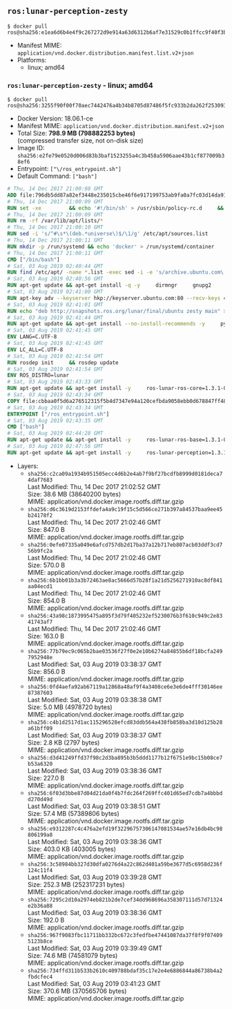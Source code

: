 ## `ros:lunar-perception-zesty`

```console
$ docker pull ros@sha256:e1ea6d6b4e4f9c267272d9e914a63d6312b6af7e31529c0b1ffcc9f40f3b1805
```

-	Manifest MIME: `application/vnd.docker.distribution.manifest.list.v2+json`
-	Platforms:
	-	linux; amd64

### `ros:lunar-perception-zesty` - linux; amd64

```console
$ docker pull ros@sha256:3255f90f00f70aec7442476a4b34b8705d87486f5fc933b2da262f2530938545
```

-	Docker Version: 18.06.1-ce
-	Manifest MIME: `application/vnd.docker.distribution.manifest.v2+json`
-	Total Size: **798.9 MB (798882253 bytes)**  
	(compressed transfer size, not on-disk size)
-	Image ID: `sha256:e2fe79e0520d006d83b3baf1523255a4c3b458a5906aae43b1cf877009b38ef6`
-	Entrypoint: `["\/ros_entrypoint.sh"]`
-	Default Command: `["bash"]`

```dockerfile
# Thu, 14 Dec 2017 21:00:08 GMT
ADD file:796db5dd87a82ef3448e235015cbe46f6e917199753ab9fa0a7fc03d14da91b0 in / 
# Thu, 14 Dec 2017 21:00:09 GMT
RUN set -xe 		&& echo '#!/bin/sh' > /usr/sbin/policy-rc.d 	&& echo 'exit 101' >> /usr/sbin/policy-rc.d 	&& chmod +x /usr/sbin/policy-rc.d 		&& dpkg-divert --local --rename --add /sbin/initctl 	&& cp -a /usr/sbin/policy-rc.d /sbin/initctl 	&& sed -i 's/^exit.*/exit 0/' /sbin/initctl 		&& echo 'force-unsafe-io' > /etc/dpkg/dpkg.cfg.d/docker-apt-speedup 		&& echo 'DPkg::Post-Invoke { "rm -f /var/cache/apt/archives/*.deb /var/cache/apt/archives/partial/*.deb /var/cache/apt/*.bin || true"; };' > /etc/apt/apt.conf.d/docker-clean 	&& echo 'APT::Update::Post-Invoke { "rm -f /var/cache/apt/archives/*.deb /var/cache/apt/archives/partial/*.deb /var/cache/apt/*.bin || true"; };' >> /etc/apt/apt.conf.d/docker-clean 	&& echo 'Dir::Cache::pkgcache ""; Dir::Cache::srcpkgcache "";' >> /etc/apt/apt.conf.d/docker-clean 		&& echo 'Acquire::Languages "none";' > /etc/apt/apt.conf.d/docker-no-languages 		&& echo 'Acquire::GzipIndexes "true"; Acquire::CompressionTypes::Order:: "gz";' > /etc/apt/apt.conf.d/docker-gzip-indexes 		&& echo 'Apt::AutoRemove::SuggestsImportant "false";' > /etc/apt/apt.conf.d/docker-autoremove-suggests
# Thu, 14 Dec 2017 21:00:09 GMT
RUN rm -rf /var/lib/apt/lists/*
# Thu, 14 Dec 2017 21:00:10 GMT
RUN sed -i 's/^#\s*\(deb.*universe\)$/\1/g' /etc/apt/sources.list
# Thu, 14 Dec 2017 21:00:11 GMT
RUN mkdir -p /run/systemd && echo 'docker' > /run/systemd/container
# Thu, 14 Dec 2017 21:00:11 GMT
CMD ["/bin/bash"]
# Sat, 03 Aug 2019 02:40:44 GMT
RUN find /etc/apt/ -name *.list -exec sed -i -e 's/archive.ubuntu.com\|security.ubuntu.com/old-releases.ubuntu.com/g' {} \;
# Sat, 03 Aug 2019 02:40:56 GMT
RUN apt-get update && apt-get install -q -y     dirmngr     gnupg2     && rm -rf /var/lib/apt/lists/*
# Sat, 03 Aug 2019 02:41:00 GMT
RUN apt-key adv --keyserver hkp://keyserver.ubuntu.com:80 --recv-keys 4B63CF8FDE49746E98FA01DDAD19BAB3CBF125EA
# Sat, 03 Aug 2019 02:41:01 GMT
RUN echo "deb http://snapshots.ros.org/lunar/final/ubuntu zesty main" > /etc/apt/sources.list.d/ros1-snapshots.list
# Sat, 03 Aug 2019 02:41:44 GMT
RUN apt-get update && apt-get install --no-install-recommends -y     python-rosdep     python-rosinstall     python-vcstools     && rm -rf /var/lib/apt/lists/*
# Sat, 03 Aug 2019 02:41:45 GMT
ENV LANG=C.UTF-8
# Sat, 03 Aug 2019 02:41:45 GMT
ENV LC_ALL=C.UTF-8
# Sat, 03 Aug 2019 02:41:54 GMT
RUN rosdep init     && rosdep update
# Sat, 03 Aug 2019 02:41:54 GMT
ENV ROS_DISTRO=lunar
# Sat, 03 Aug 2019 02:43:33 GMT
RUN apt-get update && apt-get install -y     ros-lunar-ros-core=1.3.1-0*     && rm -rf /var/lib/apt/lists/*
# Sat, 03 Aug 2019 02:43:34 GMT
COPY file:cbbaa0f5d6a276512315f5b4d7347e94a120cefbda9058ebb0d678847ff4837f in / 
# Sat, 03 Aug 2019 02:43:34 GMT
ENTRYPOINT ["/ros_entrypoint.sh"]
# Sat, 03 Aug 2019 02:43:35 GMT
CMD ["bash"]
# Sat, 03 Aug 2019 02:44:28 GMT
RUN apt-get update && apt-get install -y     ros-lunar-ros-base=1.3.1-0*     && rm -rf /var/lib/apt/lists/*
# Sat, 03 Aug 2019 02:47:56 GMT
RUN apt-get update && apt-get install -y     ros-lunar-perception=1.3.1-0*     && rm -rf /var/lib/apt/lists/*
```

-	Layers:
	-	`sha256:c2ca09a1934b951505ecc4d6b2e4ab7f9bf27bcdfb8999d0181deca74daf7683`  
		Last Modified: Thu, 14 Dec 2017 21:02:52 GMT  
		Size: 38.6 MB (38640200 bytes)  
		MIME: application/vnd.docker.image.rootfs.diff.tar.gzip
	-	`sha256:d6c3619d2153ffdefa4a9c19f15c5d566ce271b397a84537baa9ee45b24178f2`  
		Last Modified: Thu, 14 Dec 2017 21:02:46 GMT  
		Size: 847.0 B  
		MIME: application/vnd.docker.image.rootfs.diff.tar.gzip
	-	`sha256:0efe07335a049e6afcd757db2d17ba37a12b717eb807acb03ddf3cd756b9fc2a`  
		Last Modified: Thu, 14 Dec 2017 21:02:46 GMT  
		Size: 570.0 B  
		MIME: application/vnd.docker.image.rootfs.diff.tar.gzip
	-	`sha256:6b1bb01b3a3b72463ae8ac5666d57b28f1a21d5256271910ac8df841aa04ecd1`  
		Last Modified: Thu, 14 Dec 2017 21:02:46 GMT  
		Size: 854.0 B  
		MIME: application/vnd.docker.image.rootfs.diff.tar.gzip
	-	`sha256:43a98c1873995475a895f3d79f405232ef5230076b3f610c949c2e8341743af7`  
		Last Modified: Thu, 14 Dec 2017 21:02:46 GMT  
		Size: 163.0 B  
		MIME: application/vnd.docker.image.rootfs.diff.tar.gzip
	-	`sha256:77b79ec9c065b2bae03536f27f0e2e10b6274a84855b6df18bcfa2497952948e`  
		Last Modified: Sat, 03 Aug 2019 03:38:37 GMT  
		Size: 856.0 B  
		MIME: application/vnd.docker.image.rootfs.diff.tar.gzip
	-	`sha256:0fd4aefa92ab67119a12868a48af9f4a3408ce6e3e6de4fff30146ee87387603`  
		Last Modified: Sat, 03 Aug 2019 03:38:38 GMT  
		Size: 5.0 MB (4978720 bytes)  
		MIME: application/vnd.docker.image.rootfs.diff.tar.gzip
	-	`sha256:c4b1d2517d1ac115296528efcd83ddb564a438fb858ba3d10d125b28a61bff09`  
		Last Modified: Sat, 03 Aug 2019 03:38:37 GMT  
		Size: 2.8 KB (2797 bytes)  
		MIME: application/vnd.docker.image.rootfs.diff.tar.gzip
	-	`sha256:d3d41249ffd37f98c2d3ba895b3b5ddd1177b12f6751e9bc15b08ce7b53a6320`  
		Last Modified: Sat, 03 Aug 2019 03:38:36 GMT  
		Size: 227.0 B  
		MIME: application/vnd.docker.image.rootfs.diff.tar.gzip
	-	`sha256:6f03d3bbe87d04d21da0f4b7fdc264f269ffc401d65ed7cdb7a4bbbdd270d49d`  
		Last Modified: Sat, 03 Aug 2019 03:38:51 GMT  
		Size: 57.4 MB (57389806 bytes)  
		MIME: application/vnd.docker.image.rootfs.diff.tar.gzip
	-	`sha256:e9312287c4c476a2efd19f32296757306147081534ae57e16db4bc98806199a8`  
		Last Modified: Sat, 03 Aug 2019 03:38:36 GMT  
		Size: 403.0 KB (403005 bytes)  
		MIME: application/vnd.docker.image.rootfs.diff.tar.gzip
	-	`sha256:3c58984bb327d30dfa0276d4a22c862d401a59be3677d5c6958d236f124c11f4`  
		Last Modified: Sat, 03 Aug 2019 03:39:28 GMT  
		Size: 252.3 MB (252317231 bytes)  
		MIME: application/vnd.docker.image.rootfs.diff.tar.gzip
	-	`sha256:7295c2d10a2974eb821b2de7cef34dd968696a358307111d57d71324e2b36a88`  
		Last Modified: Sat, 03 Aug 2019 03:38:36 GMT  
		Size: 192.0 B  
		MIME: application/vnd.docker.image.rootfs.diff.tar.gzip
	-	`sha256:967f9083fbc11711bb332bc672c3fedfbe47441087da37f8f9f074095123b8ce`  
		Last Modified: Sat, 03 Aug 2019 03:39:49 GMT  
		Size: 74.6 MB (74581079 bytes)  
		MIME: application/vnd.docker.image.rootfs.diff.tar.gzip
	-	`sha256:734ffd311b533b2610c409788bdaf35c17e2e4e6886844a86738b4a2fbdcfec4`  
		Last Modified: Sat, 03 Aug 2019 03:41:23 GMT  
		Size: 370.6 MB (370565706 bytes)  
		MIME: application/vnd.docker.image.rootfs.diff.tar.gzip
